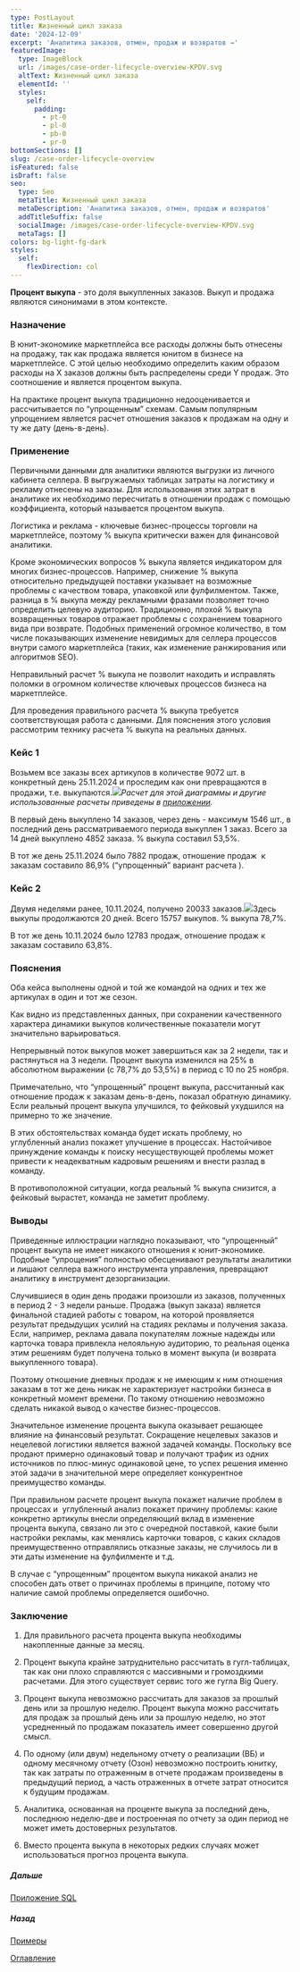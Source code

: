 ```yaml
---
type: PostLayout
title: Жизненный цикл заказа
date: '2024-12-09'
excerpt: 'Аналитика заказов, отмен, продаж и возвратов →'
featuredImage:
  type: ImageBlock
  url: /images/case-order-lifecycle-overview-KPDV.svg
  altText: Жизненный цикл заказа
  elementId: ''
  styles:
    self:
      padding:
        - pt-0
        - pl-0
        - pb-0
        - pr-0
bottomSections: []
slug: /case-order-lifecycle-overview
isFeatured: false
isDraft: false
seo:
  type: Seo
  metaTitle: Жизненный цикл заказа
  metaDescription: 'Аналитика заказов, отмен, продаж и возвратов'
  addTitleSuffix: false
  socialImage: /images/case-order-lifecycle-overview-KPDV.svg
  metaTags: []
colors: bg-light-fg-dark
styles:
  self:
    flexDirection: col
---
```

**Процент выкупа** - это доля выкупленных заказов. Выкуп и продажа являются синонимами в этом контексте.

### Назначение

В юнит-экономике маркетплейса все расходы должны быть отнесены на продажу, так как продажа является юнитом в бизнесе на маркетплейсе. С этой целью необходимо определить каким образом расходы на X заказов должны быть распределены среди Y продаж. Это соотношение и является процентом выкупа.

На практике процент выкупа традиционно недооценивается и рассчитывается по “упрощенным” схемам. Самым популярным упрощением является расчет отношения заказов к продажам на одну и ту же дату (день-в-день).

### Применение

Первичными данными для аналитики являются выгрузки из личного кабинета селлера. В выгружаемых таблицах затраты на логистику и рекламу отнесены на заказы. Для использования этих затрат в аналитике их необходимо пересчитать в отношении продаж с помощью коэффициента, который называется процентом выкупа. 

Логистика и реклама - ключевые бизнес-процессы торговли на маркетплейсе, поэтому % выкупа критически важен для финансовой аналитики.

Кроме экономических вопросов % выкупа является индикатором для многих бизнес-процессов. Например, снижение % выкупа относительно предыдущей поставки указывает на возможные проблемы с качеством товара, упаковкой или фулфилментом. Также, разница в % выкупа между рекламными фразами позволяет точно определить целевую аудиторию. Традиционно, плохой % выкупа возвращенных товаров отражает проблемы с сохранением товарного вида при возврате. Подобных применений огромное количество, в том числе показывающих изменение невидимых для селлера процессов внутри самого маркетплейса (таких, как изменение ранжирования или алгоритмов SEO).

Неправильный расчет % выкупа не позволит находить и исправлять поломки в огромном количестве ключевых процессов бизнеса на маркетплейсе.

Для проведения правильного расчета % выкупа требуется соответствующая работа с данными. Для пояснения этого условия рассмотрим технику расчета % выкупа на реальных данных.

### Кейс 1

Возьмем все заказы всех артикулов в количестве 9072 шт. в конкретный день 25.11.2024 и проследим как они превращаются в продажи, т.е. выкупаются.![](/images/purchased-orders-first-case.PNG)*Расчет для этой диаграммы и другие использованные расчеты приведены в* [*приложении*](/blog/case-percent-buyout-base-attachment/)*.*

В первый день выкуплено 14 заказов, через день - максимум 1546 шт., в последний день рассматриваемого периода выкуплен 1 заказ. Всего за 14 дней выкуплено 4852 заказа. % выкупа составил 53,5%.

В тот же день 25.11.2024 было 7882 продаж, отношение продаж  к заказам составило 86,9% (“упрощенный” вариант расчета ).

### Кейс 2

Двумя неделями ранее, 10.11.2024, получено 20033 заказов.![](/images/purchased-orders-second-case-2.PNG)Здесь выкупы продолжаются 20 дней. Всего 15757 выкупов. % выкупа 78,7%.

В тот же день 10.11.2024 было 12783 продаж, отношение продаж к заказам составило 63,8%.

### Пояснения

Оба кейса выполнены одной и той же командой на одних и тех же артикулах в один и тот же сезон.

Как видно из представленных данных, при сохранении качественного характера динамики выкупов количественные показатели могут значительно варьироваться.

Непрерывный поток выкупов может завершиться как за 2 недели, так и растянуться на 3 недели. Процент выкупа изменился на 25% в абсолютном выражении (с 78,7% до 53,5%) в период с 10 по 25 ноября.

Примечательно, что “упрощенный” процент выкупа, рассчитанный как отношение продаж к заказам день-в-день, показал обратную динамику. Если реальный процент выкупа улучшился, то фейковый ухудшился на примерно то же значение.

В этих обстоятельствах команда будет искать проблему, но углубленный анализ покажет улучшение в процессах. Настойчивое принуждение команды к поиску несуществующей проблемы может привести к неадекватным кадровым решениям и внести разлад в команду.

В противоположной ситуации, когда реальный % выкупа снизится, а фейковый вырастет, команда не заметит проблему.

### Выводы

Приведенные иллюстрации наглядно показывают, что “упрощенный” процент выкупа не имеет никакого отношения к юнит-экономике. Подобные “упрощения” полностью обесценивают результаты аналитики и лишают селлера важного инструмента управления, превращают аналитику в инструмент дезорганизации.

Случившиеся в один день продажи произошли из заказов, полученных в период 2 - 3 недели раньше. Продажа (выкуп заказа) является финальной стадией работы с товаром, на которой проявляется результат предыдущих усилий на стадиях рекламы и получения заказа. Если, например, реклама давала покупателям ложные надежды или карточка товара привлекла нелояльную аудиторию, то реальная оценка этим решениям будет получена только в момент выкупа (и возврата выкупленного товара). 

Поэтому отношение дневных продаж к не имеющим к ним отношения заказам в тот же день никак не характеризует настройки бизнеса в конкретный момент времени. По такому отношению невозможно сделать никакой вывод о качестве бизнес-процессов.

Значительное изменение процента выкупа оказывает решающее влияние на финансовый результат. Сокращение нецелевых заказов и нецелевой логистики является важной задачей команды. Поскольку все продают примерно одинаковый товар и получают трафик из одних источников по плюс-минус одинаковой цене, то успех решения именно этой задачи в значительной мере определяет конкурентное преимущество команды.

При правильном расчете процент выкупа покажет наличие проблем в процессах и  углубленный анализ покажет причину проблемы: какие конкретно артикулы внесли определяющий вклад в изменение процента выкупа, связано ли это с очередной поставкой, какие были настройки рекламы, как менялись карточки товаров, с каких складов преимущественно отправлялись отказные заказы, не случилось ли в эти даты изменение на фулфилменте и т.д.

В случае с “упрощенным” процентом выкупа никакой анализ не способен дать ответ о причинах проблемы в принципе, потому что наличие самой проблемы определяется ошибочно. 

### Заключение

1.  Для правильного расчета процента выкупа необходимы накопленные данные за месяц.

2.  Процент выкупа крайне затруднительно рассчитать в гугл-таблицах, так как они плохо справляются с массивными и громоздкими расчетами. Для этого существует сервис того же гугла Big Query. 

3.  Процент выкупа невозможно рассчитать для заказов за прошлый день или за прошлую неделю. Процент выкупа можно рассчитать для продаж за прошлый день или за прошлую неделю, но этот усредненный по продажам показатель имеет совершенно другой смысл.

4.  По одному (или двум) недельному отчету о реализации (ВБ) и одному месячному отчету (Озон) невозможно построить юнитку, так как затраты по отраженным в отчете продажам произведены в предыдущий период, а часть отраженных в отчете затрат относится к будущим продажам.

5.  Аналитика, основанная на проценте выкупа за последний день, последнюю неделю-две и построенная по отчету за один период не может иметь достоверных результатов.

6.  Вместо процента выкупа в некоторых редких случаях может использоваться прогноз процента выкупа.

##### Дальше

[Приложение SQL](/blog/case-percent-buyout-base-attachment/)

##### Назад

[Примеры](/blog/examples/)

[Оглавление](/blog/table-of-contents)
